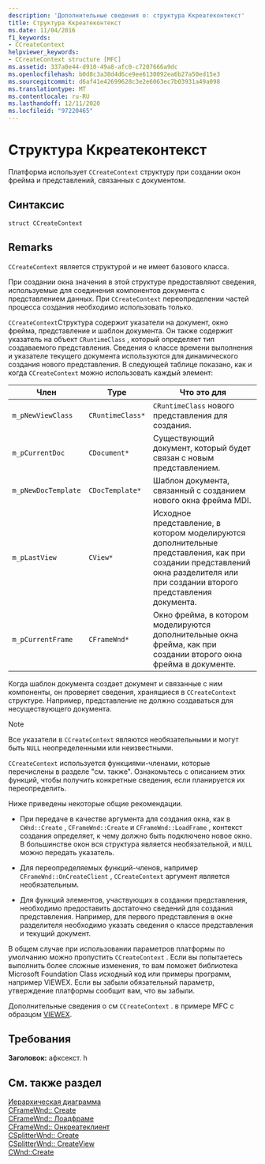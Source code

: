 ```yaml
---
description: 'Дополнительные сведения о: структура Ккреатеконтекст'
title: Структура Ккреатеконтекст
ms.date: 11/04/2016
f1_keywords:
- CCreateContext
helpviewer_keywords:
- CCreateContext structure [MFC]
ms.assetid: 337a0e44-d910-49a8-afc0-c7207666a9dc
ms.openlocfilehash: b0d8c3a38d4d6ce9ee6130092ea6b27a50ed15e3
ms.sourcegitcommit: d6af41e42699628c3e2e6063ec7b03931a49a098
ms.translationtype: MT
ms.contentlocale: ru-RU
ms.lasthandoff: 12/11/2020
ms.locfileid: "97220465"
---
```

# <a name="ccreatecontext-structure"></a>Структура Ккреатеконтекст

Платформа использует `CCreateContext` структуру при создании окон фрейма и представлений, связанных с документом.

## <a name="syntax"></a>Синтаксис

```
struct CCreateContext
```

## <a name="remarks"></a>Remarks

`CCreateContext` является структурой и не имеет базового класса.

При создании окна значения в этой структуре предоставляют сведения, используемые для соединения компонентов документа с представлением данных. При `CCreateContext` переопределении частей процесса создания необходимо использовать только.

`CCreateContext`Структура содержит указатели на документ, окно фрейма, представление и шаблон документа. Он также содержит указатель на объект `CRuntimeClass` , который определяет тип создаваемого представления. Сведения о классе времени выполнения и указателе текущего документа используются для динамического создания нового представления. В следующей таблице показано, как и когда `CCreateContext` можно использовать каждый элемент:

|Член|Type|Что это для|
|------------|----------|--------------------|
|`m_pNewViewClass`|`CRuntimeClass*`|`CRuntimeClass` нового представления для создания.|
|`m_pCurrentDoc`|`CDocument*`|Существующий документ, который будет связан с новым представлением.|
|`m_pNewDocTemplate`|`CDocTemplate*`|Шаблон документа, связанный с созданием нового окна фрейма MDI.|
|`m_pLastView`|`CView*`|Исходное представление, в котором моделируются дополнительные представления, как при создании представлений окна разделителя или при создании второго представления документа.|
|`m_pCurrentFrame`|`CFrameWnd*`|Окно фрейма, в котором моделируются дополнительные окна фрейма, как при создании второго окна фрейма в документе.|

Когда шаблон документа создает документ и связанные с ним компоненты, он проверяет сведения, хранящиеся в `CCreateContext` структуре. Например, представление не должно создаваться для несуществующего документа.

> [!NOTE]
> Все указатели в `CCreateContext` являются необязательными и могут быть `NULL` неопределенными или неизвестными.

`CCreateContext` используется функциями-членами, которые перечислены в разделе "см. также". Ознакомьтесь с описанием этих функций, чтобы получить конкретные сведения, если планируется их переопределить.

Ниже приведены некоторые общие рекомендации.

- При передаче в качестве аргумента для создания окна, как в `CWnd::Create` , `CFrameWnd::Create` и `CFrameWnd::LoadFrame` , контекст создания определяет, к чему должно быть подключено новое окно. В большинстве окон вся структура является необязательной, и `NULL` можно передать указатель.

- Для переопределяемых функций-членов, например `CFrameWnd::OnCreateClient` , `CCreateContext` аргумент является необязательным.

- Для функций элементов, участвующих в создании представления, необходимо предоставить достаточно сведений для создания представления. Например, для первого представления в окне разделителя необходимо указать сведения о классе представления и текущий документ.

В общем случае при использовании параметров платформы по умолчанию можно пропустить `CCreateContext` . Если вы попытаетесь выполнить более сложные изменения, то вам поможет библиотека Microsoft Foundation Class исходный код или примеры программ, например VIEWEX. Если вы забыли обязательный параметр, утверждение платформы сообщит вам, что вы забыли.

Дополнительные сведения о см `CCreateContext` . в примере MFC с образцом [VIEWEX](../../overview/visual-cpp-samples.md).

## <a name="requirements"></a>Требования

**Заголовок:** афксекст. h

## <a name="see-also"></a>См. также раздел

[Иерархическая диаграмма](../../mfc/hierarchy-chart.md)<br/>
[CFrameWnd:: Create](../../mfc/reference/cframewnd-class.md#create)<br/>
[CFrameWnd:: Лоадфраме](../../mfc/reference/cframewnd-class.md#loadframe)<br/>
[CFrameWnd:: Онкреатеклиент](../../mfc/reference/cframewnd-class.md#oncreateclient)<br/>
[CSplitterWnd:: Create](../../mfc/reference/csplitterwnd-class.md#create)<br/>
[CSplitterWnd:: CreateView](../../mfc/reference/csplitterwnd-class.md#createview)<br/>
[CWnd::Create](../../mfc/reference/cwnd-class.md#create)
